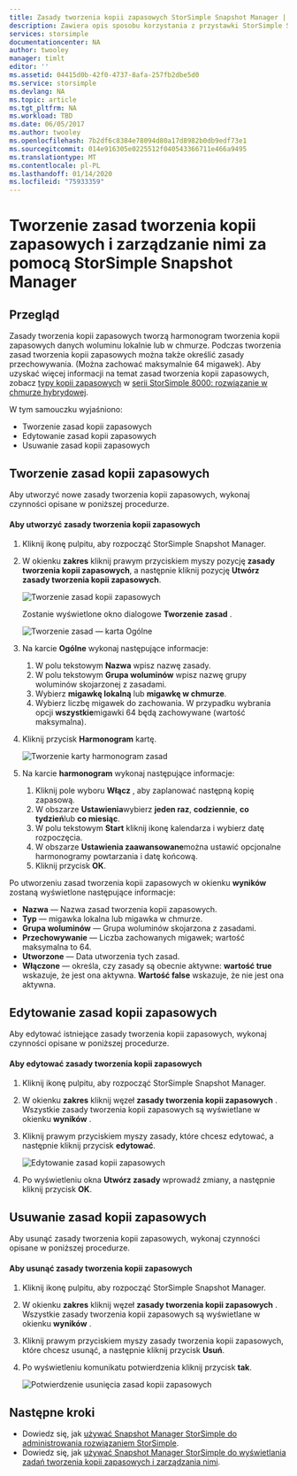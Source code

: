 ```yaml
---
title: Zasady tworzenia kopii zapasowych StorSimple Snapshot Manager | Microsoft Docs
description: Zawiera opis sposobu korzystania z przystawki StorSimple Snapshot Manager MMC do tworzenia zasad tworzenia kopii zapasowych, które kontrolują zaplanowanymi zapasami i zarządzania nimi.
services: storsimple
documentationcenter: NA
author: twooley
manager: timlt
editor: ''
ms.assetid: 04415d0b-42f0-4737-8afa-257fb2dbe5d0
ms.service: storsimple
ms.devlang: NA
ms.topic: article
ms.tgt_pltfrm: NA
ms.workload: TBD
ms.date: 06/05/2017
ms.author: twooley
ms.openlocfilehash: 7b2df6c8384e78094d80a17d8982b0db9edf73e1
ms.sourcegitcommit: 014e916305e0225512f040543366711e466a9495
ms.translationtype: MT
ms.contentlocale: pl-PL
ms.lasthandoff: 01/14/2020
ms.locfileid: "75933359"
---
```

# <a name="use-storsimple-snapshot-manager-to-create-and-manage-backup-policies"></a>Tworzenie zasad tworzenia kopii zapasowych i zarządzanie nimi za pomocą StorSimple Snapshot Manager
## <a name="overview"></a>Przegląd
Zasady tworzenia kopii zapasowych tworzą harmonogram tworzenia kopii zapasowych danych woluminu lokalnie lub w chmurze. Podczas tworzenia zasad tworzenia kopii zapasowych można także określić zasady przechowywania. (Można zachować maksymalnie 64 migawek). Aby uzyskać więcej informacji na temat zasad tworzenia kopii zapasowych, zobacz [typy kopii zapasowych](storsimple-what-is-snapshot-manager.md#backup-types-and-backup-policies) w [serii StorSimple 8000: rozwiązanie w chmurze hybrydowej](storsimple-overview.md).

W tym samouczku wyjaśniono:

* Tworzenie zasad kopii zapasowych
* Edytowanie zasad kopii zapasowych
* Usuwanie zasad kopii zapasowych

## <a name="create-a-backup-policy"></a>Tworzenie zasad kopii zapasowych
Aby utworzyć nowe zasady tworzenia kopii zapasowych, wykonaj czynności opisane w poniższej procedurze.

#### <a name="to-create-a-backup-policy"></a>Aby utworzyć zasady tworzenia kopii zapasowych
1. Kliknij ikonę pulpitu, aby rozpocząć StorSimple Snapshot Manager.
2. W okienku **zakres** kliknij prawym przyciskiem myszy pozycję **zasady tworzenia kopii zapasowych**, a następnie kliknij pozycję **Utwórz zasady tworzenia kopii zapasowych**.

    ![Tworzenie zasad kopii zapasowych](./media/storsimple-snapshot-manager-manage-backup-policies/HCS_SSM_Create_BU_policy.png)

    Zostanie wyświetlone okno dialogowe **Tworzenie zasad** .

    ![Tworzenie zasad — karta Ogólne](./media/storsimple-snapshot-manager-manage-backup-policies/HCS_SSM_Create_policy_general.png)
3. Na karcie **Ogólne** wykonaj następujące informacje:

   1. W polu tekstowym **Nazwa** wpisz nazwę zasady.
   2. W polu tekstowym **Grupa woluminów** wpisz nazwę grupy woluminów skojarzonej z zasadami.
   3. Wybierz **migawkę lokalną** lub **migawkę w chmurze**.
   4. Wybierz liczbę migawek do zachowania. W przypadku wybrania opcji **wszystkie**migawki 64 będą zachowywane (wartość maksymalna).
4. Kliknij przycisk **Harmonogram** kartę.

    ![Tworzenie karty harmonogram zasad](./media/storsimple-snapshot-manager-manage-backup-policies/HCS_SSM_Create_policy_schedule.png)
5. Na karcie **harmonogram** wykonaj następujące informacje:

   1. Kliknij pole wyboru **Włącz** , aby zaplanować następną kopię zapasową.
   2. W obszarze **Ustawienia**wybierz **jeden raz**, **codziennie**, **co tydzień**lub **co miesiąc**.
   3. W polu tekstowym **Start** kliknij ikonę kalendarza i wybierz datę rozpoczęcia.
   4. W obszarze **Ustawienia zaawansowane**można ustawić opcjonalne harmonogramy powtarzania i datę końcową.
   5. Kliknij przycisk **OK**.

Po utworzeniu zasad tworzenia kopii zapasowych w okienku **wyników** zostaną wyświetlone następujące informacje:

* **Nazwa** — Nazwa zasad tworzenia kopii zapasowych.
* **Typ** — migawka lokalna lub migawka w chmurze.
* **Grupa woluminów** — Grupa woluminów skojarzona z zasadami.
* **Przechowywanie** — Liczba zachowanych migawek; wartość maksymalna to 64.
* **Utworzone** — Data utworzenia tych zasad.
* **Włączone** — określa, czy zasady są obecnie aktywne: **wartość true** wskazuje, że jest ona aktywna. **Wartość false** wskazuje, że nie jest ona aktywna.

## <a name="edit-a-backup-policy"></a>Edytowanie zasad kopii zapasowych
Aby edytować istniejące zasady tworzenia kopii zapasowych, wykonaj czynności opisane w poniższej procedurze.

#### <a name="to-edit-a-backup-policy"></a>Aby edytować zasady tworzenia kopii zapasowych
1. Kliknij ikonę pulpitu, aby rozpocząć StorSimple Snapshot Manager.
2. W okienku **zakres** kliknij węzeł **zasady tworzenia kopii zapasowych** . Wszystkie zasady tworzenia kopii zapasowych są wyświetlane w okienku **wyników** .
3. Kliknij prawym przyciskiem myszy zasady, które chcesz edytować, a następnie kliknij przycisk **edytować**.

    ![Edytowanie zasad kopii zapasowych](./media/storsimple-snapshot-manager-manage-backup-policies/HCS_SSM_Edit_BU_policy.png)
4. Po wyświetleniu okna **Utwórz zasady** wprowadź zmiany, a następnie kliknij przycisk **OK**.

## <a name="delete-a-backup-policy"></a>Usuwanie zasad kopii zapasowych
Aby usunąć zasady tworzenia kopii zapasowych, wykonaj czynności opisane w poniższej procedurze.

#### <a name="to-delete-a-backup-policy"></a>Aby usunąć zasady tworzenia kopii zapasowych
1. Kliknij ikonę pulpitu, aby rozpocząć StorSimple Snapshot Manager.
2. W okienku **zakres** kliknij węzeł **zasady tworzenia kopii zapasowych** . Wszystkie zasady tworzenia kopii zapasowych są wyświetlane w okienku **wyników** .
3. Kliknij prawym przyciskiem myszy zasady tworzenia kopii zapasowych, które chcesz usunąć, a następnie kliknij przycisk **Usuń**.
4. Po wyświetleniu komunikatu potwierdzenia kliknij przycisk **tak**.

    ![Potwierdzenie usunięcia zasad kopii zapasowych](./media/storsimple-snapshot-manager-manage-backup-policies/HCS_SSM_Delete_BU_policy.png)

## <a name="next-steps"></a>Następne kroki
* Dowiedz się, jak [używać Snapshot Manager StorSimple do administrowania rozwiązaniem StorSimple](storsimple-snapshot-manager-admin.md).
* Dowiedz się, jak [używać Snapshot Manager StorSimple do wyświetlania zadań tworzenia kopii zapasowych i zarządzania nimi](storsimple-snapshot-manager-manage-backup-jobs.md).
